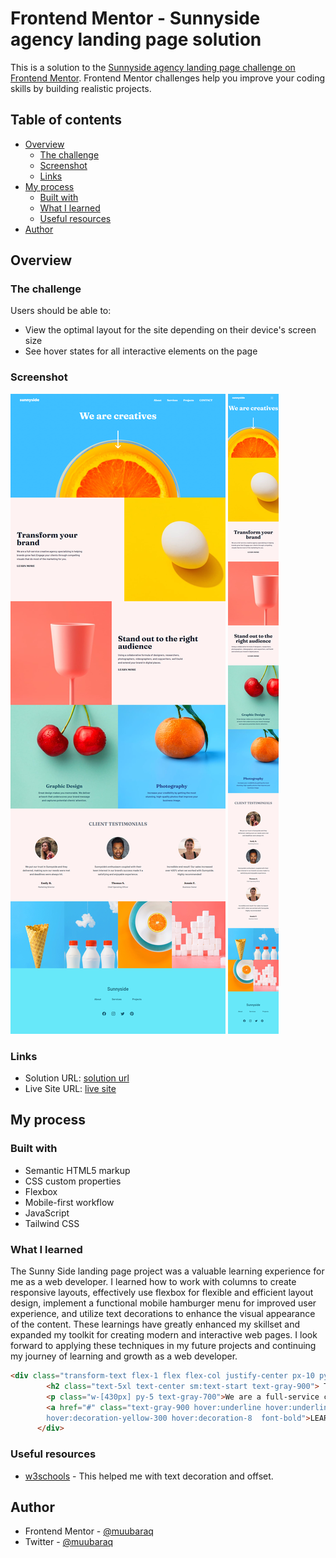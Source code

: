 # Frontend Mentor - Sunnyside agency landing page solution

This is a solution to the [Sunnyside agency landing page challenge on Frontend Mentor](https://www.frontendmentor.io/challenges/sunnyside-agency-landing-page-7yVs3B6ef). Frontend Mentor challenges help you improve your coding skills by building realistic projects.

## Table of contents

- [Overview](#overview)
  - [The challenge](#the-challenge)
  - [Screenshot](#screenshot)
  - [Links](#links)
- [My process](#my-process)
  - [Built with](#built-with)
  - [What I learned](#what-i-learned)
  - [Useful resources](#useful-resources)
- [Author](#author)


## Overview

### The challenge

Users should be able to:

- View the optimal layout for the site depending on their device's screen size
- See hover states for all interactive elements on the page

### Screenshot

![](./images/sunny-side-desktop-img.png)
![](./images/sunny-side-mobile-img.png)


### Links

- Solution URL: [solution url](https://github.com/muubaraq/Sunnysideagencylandingpage)
- Live Site URL: [live site](https://muubaraq.github.io/Sunnysideagencylandingpage/)

## My process

### Built with

- Semantic HTML5 markup
- CSS custom properties
- Flexbox
- Mobile-first workflow
- JavaScript
- Tailwind CSS

### What I learned

The Sunny Side landing page project was a valuable learning experience for me as a web developer. I learned how to work with columns to create responsive layouts, effectively use flexbox for flexible and efficient layout design, implement a functional mobile hamburger menu for improved user experience, and utilize text decorations to enhance the visual appearance of the content. These learnings have greatly enhanced my skillset and expanded my toolkit for creating modern and interactive web pages. I look forward to applying these techniques in my future projects and continuing my journey of learning and growth as a web developer.

```html
<div class="transform-text flex-1 flex flex-col justify-center px-10 py-20 sm:items-start items-center bg-red-50">
        <h2 class="text-5xl text-center sm:text-start text-gray-900"> Transform your <br>brand</h2>
        <p class="w-[430px] py-5 text-gray-700">We are a full-service creative agency specializing in helping brands grow fast.Engage your clients through compelling visuals that do most of the marketing for you.</p>
        <a href="#" class="text-gray-900 hover:underline hover:underline-offset-[1]
        hover:decoration-yellow-300 hover:decoration-8  font-bold">LEARN MORE</a>
      </div>
```


### Useful resources

- [w3schools](https://www.w3schools.com/cssref/pr_text_text-decoration-thickness.php) - This helped me with text decoration and offset.

## Author
- Frontend Mentor - [@muubaraq](https://www.frontendmentor.io/profile/muubaraq)
- Twitter - [@muubaraq](https://www.twitter.com/muubaraq)